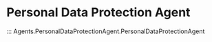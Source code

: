 # Personal Data Protection Agent

::: Agents.PersonalDataProtectionAgent.PersonalDataProtectionAgent